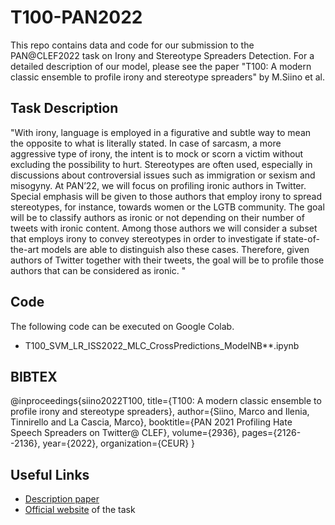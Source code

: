 # T100-PAN2022
This repo contains data and code for our submission to the PAN@CLEF2022 task on Irony and Stereotype Spreaders Detection. 
For a detailed description of our model, please see the paper "T100: A modern classic ensemble to profile irony and stereotype spreaders" by M.Siino et al.

## Task Description 
"With irony, language is employed in a figurative and subtle way to mean the opposite to what is literally stated. In case of sarcasm, a more aggressive type of irony, the intent is to mock or scorn a victim without excluding the possibility to hurt. Stereotypes are often used, especially in discussions about controversial issues such as immigration or sexism and misogyny. At PAN’22, we will focus on profiling ironic authors in Twitter. Special emphasis will be given to those authors that employ irony to spread stereotypes, for instance, towards women or the LGTB community. The goal will be to classify authors as ironic or not depending on their number of tweets with ironic content. Among those authors we will consider a subset that employs irony to convey stereotypes in order to investigate if state-of-the-art models are able to distinguish also these cases. Therefore, given authors of Twitter together with their tweets, the goal will be to profile those authors that can be considered as ironic. "

## Code
The following code can be executed on Google Colab.

* T100_SVM_LR_ISS2022_MLC_CrossPredictions_ModelNB**.ipynb

## BIBTEX
@inproceedings{siino2022T100,
  title={T100: A modern classic ensemble to profile irony and stereotype spreaders},
  author={Siino, Marco and Ilenia, Tinnirello and La Cascia, Marco},
  booktitle={PAN 2021 Profiling Hate Speech Spreaders on Twitter@ CLEF},
  volume={2936},
  pages={2126--2136},
  year={2022},
  organization={CEUR}
}

## Useful Links
* [Description paper](http://ceur-ws.org/Vol-3180/paper-221.pdf)
* [Official website](https://pan.webis.de/clef22/pan22-web/author-profiling.html) of the task
